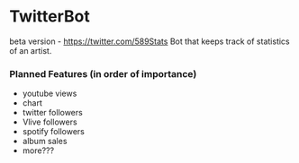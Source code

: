 # TwitterBot
beta version - https://twitter.com/589Stats
Bot that keeps track of statistics of an artist.
### Planned Features (in order of importance)
 - youtube views
 - chart
 - twitter followers
 - Vlive followers
 - spotify followers
 - album sales
 - more???
